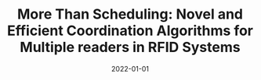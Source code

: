 ---
title: "More Than Scheduling: Novel and Efficient Coordination Algorithms for Multiple readers in RFID Systems"
authors:
- Xuan Liu
- Xinning Chen
- Qiuying Yang
- Shigeng Zhang
- Song Guo
- Juan Luo
- Kenli Li


date: "2022-01-01"
doi: "10.1109/TMC.2022.3167843"

# Publication type.
# 1 = Conference paper; 2 = Journal article;
# 3 = Preprint Paper; 4 = Report; 5 = Book; 6 = Book section;
# 7 = Thesis; 8 = Patent
publication_types: ["2"]

# Publication name and optional abbreviated publication name.
publication: "*IEEE Transactions on Mobile Computing*"
publication_short: "TMC (CCF-A)"

url_pdf: https://ieeexplore.ieee.org/document/9760197
# url_code: ''
# url_dataset: ''
# url_poster: ''
# url_project: ''
# url_slides: ''
# url_video: ''

---